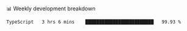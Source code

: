 📊 Weekly development breakdown
<!--START_SECTION:waka-->
```text
TypeScript   3 hrs 6 mins    █████████████████████████   99.93 % 
```
<!--END_SECTION:waka-->
